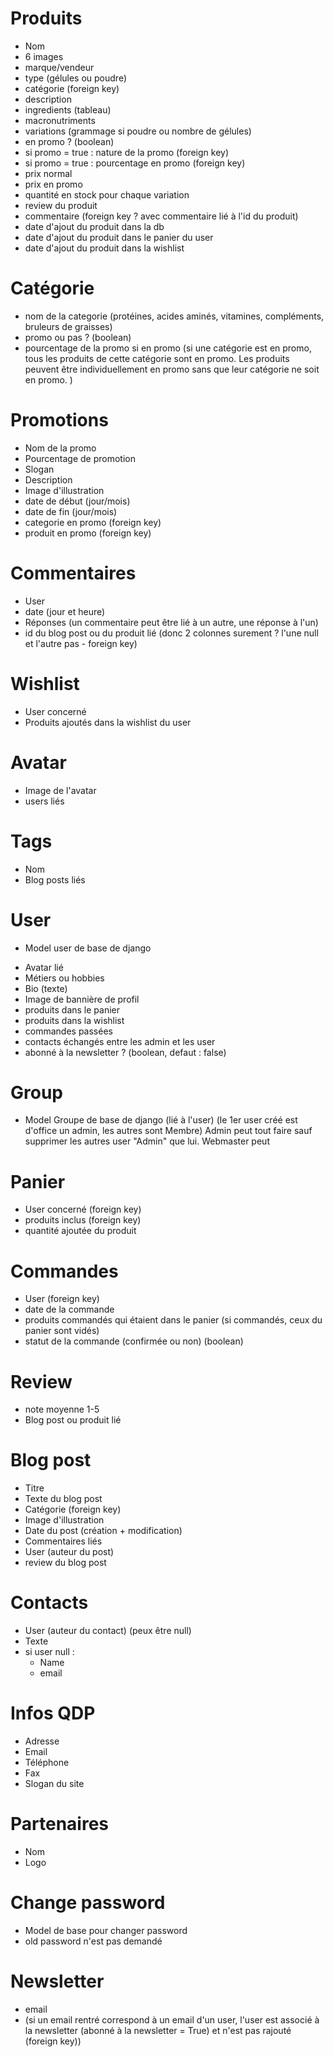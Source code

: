 # Produits
- Nom
- 6 images
- marque/vendeur
- type (gélules ou poudre)
- catégorie (foreign key)
- description
- ingredients (tableau)
- macronutriments
- variations (grammage si poudre ou nombre de gélules)
- en promo ? (boolean)
- si promo = true : nature de la promo (foreign key)
- si promo = true : pourcentage en promo (foreign key)
- prix normal
- prix en promo
- quantité en stock pour chaque variation
- review du produit
- commentaire (foreign key ? avec commentaire lié à l'id du produit)
- date d'ajout du produit dans la db
- date d'ajout du produit dans le panier du user
- date d'ajout du produit dans la wishlist

# Catégorie
- nom de la categorie (protéines, acides aminés, vitamines, compléments, bruleurs de graisses)
- promo ou pas ? (boolean)
- pourcentage de la promo si en promo
(si une catégorie est en promo, tous les produits de cette catégorie sont en promo. Les produits peuvent être individuellement en promo sans que leur catégorie ne soit en promo. )

# Promotions
- Nom de la promo
- Pourcentage de promotion
- Slogan
- Description
- Image d'illustration
- date de début (jour/mois)
- date de fin (jour/mois)
- categorie en promo (foreign key)
- produit en promo (foreign key)

# Commentaires
- User
- date (jour et heure)
- Réponses (un commentaire peut être lié à un autre, une réponse à l'un)
- id du blog post ou du produit lié (donc 2 colonnes surement ? l'une null et l'autre pas - foreign key)

# Wishlist
- User concerné
- Produits ajoutés dans la wishlist du user

# Avatar
- Image de l'avatar
- users liés

# Tags
- Nom
- Blog posts liés

# User
- Model user de base de django
+ Avatar lié
+ Métiers ou hobbies
+ Bio (texte)
+ Image de bannière de profil
+ produits dans le panier
+ produits dans la wishlist
+ commandes passées
+ contacts échangés entre les admin et les user
+ abonné à la newsletter ? (boolean, defaut : false)

# Group
- Model Groupe de base de django (lié à l'user) (le 1er user créé est d'office un admin, les autres sont Membre)
Admin peut tout faire sauf supprimer les autres user "Admin" que lui. Webmaster peut 

# Panier
- User concerné (foreign key)
- produits inclus (foreign key)
- quantité ajoutée du produit

# Commandes
- User (foreign key)
- date de la commande
- produits commandés qui étaient dans le panier (si commandés, ceux du panier sont vidés)
- statut de la commande (confirmée ou non) (boolean)

# Review
- note moyenne 1-5
- Blog post ou produit lié

# Blog post
- Titre
- Texte du blog post
- Catégorie (foreign key)
- Image d'illustration
- Date du post (création + modification)
- Commentaires liés
- User (auteur du post)
- review du blog post

# Contacts
- User (auteur du contact) (peux être null)
- Texte
- si user null :
    - Name
    - email

# Infos QDP
- Adresse
- Email
- Téléphone
- Fax
- Slogan du site

# Partenaires
- Nom
- Logo

# Change password
- Model de base pour changer password
- old password n'est pas demandé

# Newsletter
- email 
- (si un email rentré correspond à un email d'un user, l'user est associé à la newsletter (abonné à la newsletter = True) et n'est pas rajouté (foreign key))